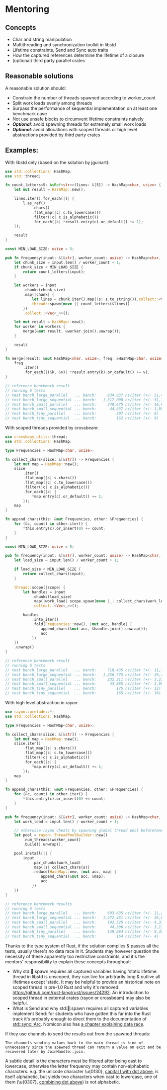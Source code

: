 # Mentoring

## Concepts

- Char and string manipulation
- Multithreading and synchronization toolkit in libstd
- Lifetime constraints, Send and Sync auto traits
- How the captured references determine the lifetime of a closure
- (optional) third party parallel crates

## Reasonable solutions

A reasonable solution should:

- Constrain the number of threads spawned according to worker_count
- Split work loads evenly among threads
- Surpass the performance of sequential implementation on at least one benchmark case
- Not use unsafe blocks to circumvent lifetime constraints naively
- ***Optional***: avoid spawning threads for extremely small work loads
- ***Optional***: avoid allocations with scoped threads or high level abstractions provided by third party crates

## Examples:

With libstd only (based on the solution by jguinart):
```rust
use std::collections::HashMap;
use std::thread;

fn count_letters<S: AsRef<str>>(lines: &[S]) -> HashMap<char, usize> {
    let mut result = HashMap::new();

    lines.iter().for_each(|l| {
        l.as_ref()
            .chars()
            .flat_map(|c| c.to_lowercase())
            .filter(|c| c.is_alphabetic())
            .for_each(|c| *result.entry(c).or_default() += 1);
    });

    result
}

const MIN_LOAD_SIZE: usize = 5;

pub fn frequency(input: &[&str], worker_count: usize) -> HashMap<char, usize> {
    let chunk_size = input.len() / worker_count + 1;
    if chunk_size < MIN_LOAD_SIZE {
        return count_letters(input);
    }

    let workers = input
        .chunks(chunk_size)
        .map(|chunk| {
            let lines = chunk.iter().map(|s| s.to_string()).collect::<Vec<_>>();
            thread::spawn(move || count_letters(&lines))
        })
        .collect::<Vec<_>>();

    let mut result = HashMap::new();
    for worker in workers {
        merge(&mut result, &worker.join().unwrap());
    }

    result
}

fn merge(result: &mut HashMap<char, usize>, freq: &HashMap<char, usize>) {
    freq
        .iter()
        .for_each(|(&k, &v)| *result.entry(k).or_default() += v);
}

// reference benchmark result
// running 6 tests
// test bench_large_parallel   ... bench:     834,037 ns/iter (+/- 51,419)
// test bench_large_sequential ... bench:   1,317,008 ns/iter (+/- 51,184)
// test bench_small_parallel   ... bench:     240,675 ns/iter (+/- 16,908)
// test bench_small_sequential ... bench:      44,837 ns/iter (+/- 1,896)
// test bench_tiny_parallel    ... bench:         207 ns/iter (+/- 8)
// test bench_tiny_sequential  ... bench:         162 ns/iter (+/- 9)
```
With scoped threads provided by crossbeam:
```rust
use crossbeam_utils::thread;
use std::collections::HashMap;

type Frequencies = HashMap<char, usize>;

fn collect_chars(slice: &[&str]) -> Frequencies {
    let mut map = HashMap::new();
    slice
        .iter()
        .flat_map(|s| s.chars())
        .flat_map(|c| c.to_lowercase())
        .filter(|c| c.is_alphabetic())
        .for_each(|c| {
            *map.entry(c).or_default() += 1;
        });
    map
}

fn append_chars(this: &mut Frequencies, other: &Frequencies) {
    for (&c, count) in other.iter() {
        *this.entry(c).or_insert(0) += count;
    }
}

const MIN_LOAD_SIZE: usize = 5;

pub fn frequency(input: &[&str], worker_count: usize) -> HashMap<char, usize> {
    let load_size = input.len() / worker_count + 1;

    if load_size < MIN_LOAD_SIZE {
        return collect_chars(input);
    }

    thread::scope(|scope| {
        let handles = input
            .chunks(load_size)
            .map(|work_load| scope.spawn(move |_| collect_chars(work_load)))
            .collect::<Vec<_>>();

        handles
            .into_iter()
            .fold(Frequencies::new(), |mut acc, handle| {
                append_chars(&mut acc, &handle.join().unwrap());
                acc
            })
    })
    .unwrap()
}

// reference benchmark result
// running 6 tests
// test bench_large_parallel   ... bench:     718,435 ns/iter (+/- 11,169)
// test bench_large_sequential ... bench:   1,256,775 ns/iter (+/- 39,374)
// test bench_small_parallel   ... bench:     232,211 ns/iter (+/- 3,215)
// test bench_small_sequential ... bench:      43,885 ns/iter (+/- 3,951)
// test bench_tiny_parallel    ... bench:         175 ns/iter (+/- 12)
// test bench_tiny_sequential  ... bench:         165 ns/iter (+/- 10)
```
With high level abstraction in rayon:
```rust
use rayon::prelude::*;
use std::collections::HashMap;

type Frequencies = HashMap<char, usize>;

fn collect_chars(slice: &[&str]) -> Frequencies {
    let mut map = HashMap::new();
    slice.iter()
        .flat_map(|s| s.chars())
        .flat_map(|c| c.to_lowercase())
        .filter(|c| c.is_alphabetic())
        .for_each(|c| {
            *map.entry(c).or_default() += 1;
        });
    map
}

fn append_chars(this: &mut Frequencies, other: &Frequencies) {
    for (&c, count) in other.iter() {
        *this.entry(c).or_insert(0) += count;
    }
}

pub fn frequency(input: &[&str], worker_count: usize) -> HashMap<char, usize> {
    let work_load = input.len() / worker_count + 1;

    // otherwise rayon cheats by spawning global thread pool beforehand
    let pool = rayon::ThreadPoolBuilder::new()
        .num_threads(worker_count)
        .build().unwrap();

    pool.install(|| {
        input
            .par_chunks(work_load)
            .map(|s| collect_chars(s))
            .reduce(HashMap::new, |mut acc, map| {
                append_chars(&mut acc, &map);
                acc
            })
    })
}

// reference benchmark results
// running 6 tests
// test bench_large_parallel   ... bench:     693,635 ns/iter (+/- 11,275)
// test bench_large_sequential ... bench:   1,272,481 ns/iter (+/- 26,080)
// test bench_small_parallel   ... bench:     192,525 ns/iter (+/- 4,335)
// test bench_small_sequential ... bench:      44,306 ns/iter (+/- 3,133)
// test bench_tiny_parallel    ... bench:     149,884 ns/iter (+/- 9,356)
// test bench_tiny_sequential  ... bench:         164 ns/iter (+/- 4)
```

Thanks to the type system of Rust, if the solution compiles & passes all the tests, usually there's no data race in it. Students may however question the necessity of these apparently too restrictive constraints, and it's the mentors' responsibility to explain these concepts throughout:

- Why std::thread::spawn requires all captured variables having 'static lifetime: thread in libstd is unscoped, they can live for arbitrarily long & outlive all lifetimes except 'static. It may be helpful to provide an historical note on scoped thread in pre-1.0 Rust and why it's removed: https://github.com/rust-lang/rust/issues/24292. An introduction to scoped thread in external crates (rayon or crossbeam) may also be helpful. 
- What is Send and why std::thread::spawn requires all captured variables implement Send: for students who have gotten this far into the Rust track it's probably enough to direct them to the documentation of [std::sync::Arc](https://doc.rust-lang.org/std/sync/struct.Arc.html). Nomicon also has [a chapter explaining data race](https://doc.rust-lang.org/nomicon/races.html).

If they use channels to send the results out from the spawned threads:
```
The channels sending values back to the main thread is kind of unnecessary since the spawned thread can return a value on exit and be recovered later by JoinHandle::join.
```

A subtle detail is the characters must be filtered after being cast to lowercase, otherwise the letter frequency may contain non-alphabetic characters. e.g. the unicode character \u{0130}, [capital I with dot above](https://unicode.org/cldr/utility/character.jsp?a=0130&B1=Show), is itself alphabetic, but yields two characters when cast to lowercase, one of them (\u{0307}, [combining dot above](https://unicode.org/cldr/utility/character.jsp?a=0307&B1=Show)) is not alphabetic.
